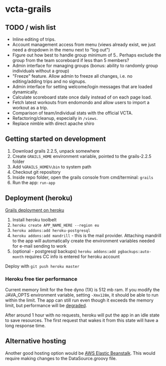 vcta-grails
===========

## TODO / wish list

- Inline editing of trips.
- Account management access from menu (views already exist, we just need a dropdown in the menu next to "log out")
- Figure out how best to handle group minimum of 5.. Perhaps exclude the group from the team scoreboard if less than 5 members?
- Admin interface for managing groups (bonus: ability to randomly group individuals without a group)
- "Freeze" feature. Allow admin to freeze all changes, i.e. no editing/adding trips and no signups.
- Admin interface for setting welcome/login messages that are loaded dynamically.
- Calculate scoreboard state once daily instead of on each page load.
- Fetch latest workouts from endomondo and allow users to import a workout as a trip.
- Comparison of team/individual stats with the official VCTA.
- Refactoring/cleanup, especially in `/views`.
- Replace nimble with direct apache shiro

## Getting started on development

1. Download grails 2.2.5, unpack somewhere
2. Create `GRAILS_HOME` environment variable, pointed to the grails-2.2.5 folder
3. Add `%GRAILS_HOME%\bin` to system path
4. Checkout git repository
5. Inside repo folder, open the grails console from cmd/terminal: `grails`
6. Run the app: `run-app`

## Deployment (heroku)

[Grails deployment on heroku](https://devcenter.heroku.com/articles/getting-started-with-grails#set-up-the-database)

1. Install heroku toolbelt
2. `heroku create APP_NAME_HERE --region eu`
3. `heroku addons:add heroku-postgresql`
4. `heroku addons:add mandrill` - this is the mail provider. Attaching mandrill to the app will automatically create the environment variables needed for e-mail sending to work
5. (optional - postgresql backups) `heroku addons:add pgbackups:auto-month` requires CC info is entered for heroku account

Deploy with `git push heroku master`

### Heroku free tier performance

Current memory limit for the free dyno (1X) is 512 mb ram. If you modify the JAVA_OPTS environment variable, setting `-Xmx128m`, it should be able to run within the limit. The app can still run even though it exceeds the memory limit, but performance will be [degraded](https://devcenter.heroku.com/articles/error-codes#r14-memory-quota-exceeded).

After around 1 hour with no requests, heroku will put the app in an idle state to save resources. The first request that wakes it from this state will have a long response time.

## Alternative hosting

Another good hosting option would be [AWS Elastic Beanstalk](https://aws.amazon.com/elasticbeanstalk/). This would require making changes to the DataSource.groovy file.
